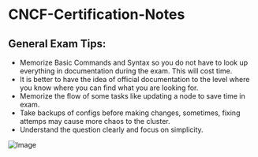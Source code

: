 ﻿# CNCF-Certification-Notes

## General Exam Tips:
- Memorize Basic Commands and Syntax so you do not have to look up everything in documentation during the exam. This will cost time.
- It is better to have the idea of official documentation to the level where you know where you can find what you are looking for.
- Memorize the flow of some tasks like updating a node to save time in exam.
- Take backups of configs before making changes, sometimes, fixing attemps may cause more chaos to the cluster.
- Understand the question clearly and focus on simplicity.

![Image](https://github.com/user-attachments/assets/89b05ec6-766d-4809-9eee-32ee9dbecd8d)


